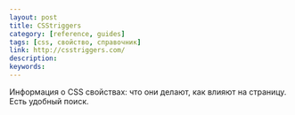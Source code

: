 ```yaml
---
layout: post
title: CSStriggers
category: [reference, guides]
tags: [css, свойство, справочник]
link: http://csstriggers.com/
description:
keywords:
---
```


<p>Информация о CSS свойствах: что они делают, как влияют на страницу. Есть удобный поиск.</p>
